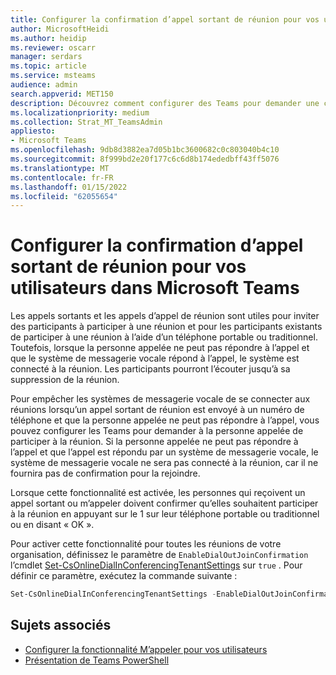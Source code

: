 ```yaml
---
title: Configurer la confirmation d’appel sortant de réunion pour vos utilisateurs dans Microsoft Teams
author: MicrosoftHeidi
ms.author: heidip
ms.reviewer: oscarr
manager: serdars
ms.topic: article
ms.service: msteams
audience: admin
search.appverid: MET150
description: Découvrez comment configurer des Teams pour demander une confirmation d’appel sortant afin d’empêcher les systèmes de messagerie vocale de se connecter à des réunions lorsque la personne appelée n’est pas en mesure de répondre à l’appel.
ms.localizationpriority: medium
ms.collection: Strat_MT_TeamsAdmin
appliesto:
- Microsoft Teams
ms.openlocfilehash: 9db8d3882ea7d05b1bc3600682c0c803040b4c10
ms.sourcegitcommit: 8f999bd2e20f177c6c6d8b174ededbff43ff5076
ms.translationtype: MT
ms.contentlocale: fr-FR
ms.lasthandoff: 01/15/2022
ms.locfileid: "62055654"
---
```

# <a name="set-up-meeting-dial-out-confirmation-for-your-users-in-microsoft-teams"></a>Configurer la confirmation d’appel sortant de réunion pour vos utilisateurs dans Microsoft Teams

Les appels sortants et les appels d’appel de réunion sont utiles pour inviter des participants à participer à une réunion et pour les participants existants de participer à une réunion à l’aide d’un téléphone portable ou traditionnel. Toutefois, lorsque la personne appelée ne peut pas répondre à l’appel et que le système de messagerie vocale répond à l’appel, le système est connecté à la réunion. Les participants pourront l’écouter jusqu’à sa suppression de la réunion.

Pour empêcher les systèmes de messagerie vocale de se connecter aux réunions lorsqu’un appel sortant de réunion est envoyé à un numéro de téléphone et que la personne appelée ne peut pas répondre à l’appel, vous pouvez configurer les Teams pour demander à la personne appelée de participer à la réunion. Si la personne appelée ne peut pas répondre à l’appel et que l’appel est répondu par un système de messagerie vocale, le système de messagerie vocale ne sera pas connecté à la réunion, car il ne fournira pas de confirmation pour la rejoindre.

Lorsque cette fonctionnalité est activée, les personnes qui reçoivent un appel sortant ou m’appeler doivent confirmer qu’elles souhaitent participer à la réunion en appuyant sur le 1 sur leur téléphone portable ou traditionnel ou en disant « OK ».

Pour activer cette fonctionnalité pour toutes les réunions de votre organisation, définissez le paramètre de ```EnableDialOutJoinConfirmation``` l’cmdlet [Set-CsOnlineDialInConferencingTenantSettings](/powershell/module/skype/set-csonlinedialinconferencingtenantsettings?view=skype-ps) sur ```true``` . Pour définir ce paramètre, exécutez la commande suivante :

```PowerShell
Set-CsOnlineDialInConferencingTenantSettings -EnableDialOutJoinConfirmation $true
```

## <a name="related-topics"></a>Sujets associés

- [Configurer la fonctionnalité M’appeler pour vos utilisateurs](set-up-the-call-me-feature-for-your-users.md)
- [Présentation de Teams PowerShell](teams-powershell-overview.md)

